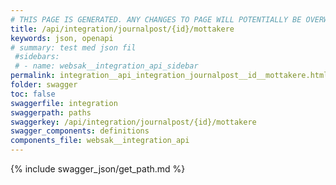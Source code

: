 ```yaml
---
# THIS PAGE IS GENERATED. ANY CHANGES TO PAGE WILL POTENTIALLY BE OVERWRITTEN.
title: /api/integration/journalpost/{id}/mottakere
keywords: json, openapi
# summary: test med json fil
 #sidebars: 
 # - name: websak__integration_api_sidebar
permalink: integration__api_integration_journalpost__id__mottakere.html
folder: swagger
toc: false
swaggerfile: integration
swaggerpath: paths
swaggerkey: /api/integration/journalpost/{id}/mottakere
swagger_components: definitions
components_file: websak__integration_api
---
```

{% include swagger_json/get_path.md %}

